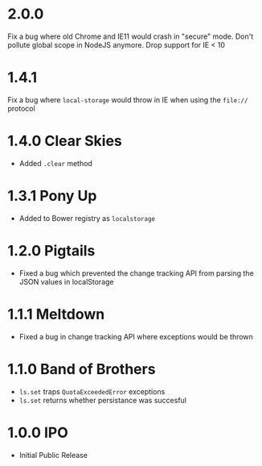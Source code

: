 # 2.0.0

Fix a bug where old Chrome and IE11 would crash in "secure" mode.
Don't pollute global scope in NodeJS anymore. Drop support for IE < 10

# 1.4.1

Fix a bug where `local-storage` would throw in IE when using the `file://` protocol

# 1.4.0 Clear Skies

- Added `.clear` method

# 1.3.1 Pony Up

- Added to Bower registry as `localstorage`

# 1.2.0 Pigtails

- Fixed a bug which prevented the change tracking API from parsing the JSON values in localStorage

# 1.1.1 Meltdown

- Fixed a bug in change tracking API where exceptions would be thrown

# 1.1.0 Band of Brothers

- `ls.set` traps `QuotaExceededError` exceptions
- `ls.set` returns whether persistance was succesful

# 1.0.0 IPO

- Initial Public Release
